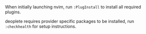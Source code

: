 When initially launching nvim, run `:PlugInstall` to install all required plugins.

deoplete requires provider specific packages to be installed, run `:checkhealth` for setup instructions.
